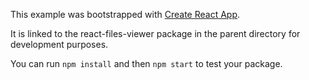 This example was bootstrapped with [Create React App](https://github.com/facebook/create-react-app).

It is linked to the react-files-viewer package in the parent directory for development purposes.

You can run `npm install` and then `npm start` to test your package.
